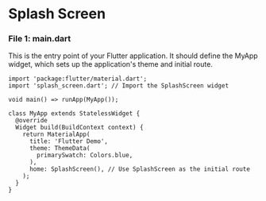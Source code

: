 # Splash Screen
### File 1: main.dart
This is the entry point of your Flutter application. It should define the MyApp widget, which sets up the application's theme and initial route.
```
import 'package:flutter/material.dart';
import 'splash_screen.dart'; // Import the SplashScreen widget

void main() => runApp(MyApp());

class MyApp extends StatelessWidget {
  @override
  Widget build(BuildContext context) {
    return MaterialApp(
      title: 'Flutter Demo',
      theme: ThemeData(
        primarySwatch: Colors.blue,
      ),
      home: SplashScreen(), // Use SplashScreen as the initial route
    );
  }
}
```
